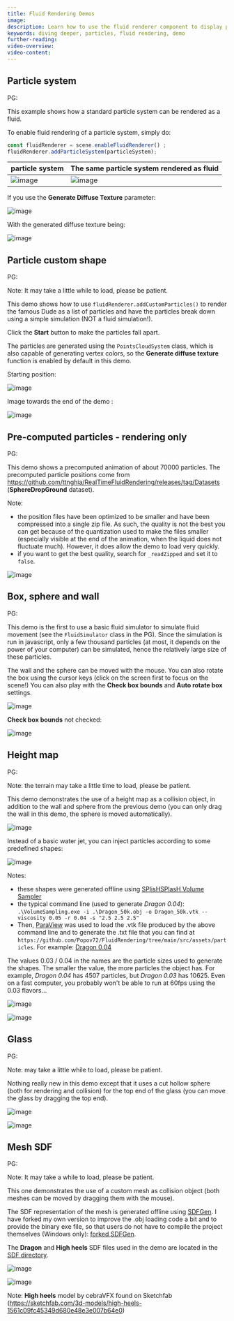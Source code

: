 ```yaml
---
title: Fluid Rendering Demos
image: 
description: Learn how to use the fluid renderer component to display particle systems as a fluid
keywords: diving deeper, particles, fluid rendering, demo
further-reading:
video-overview:
video-content:
---
```


## Particle system

PG: <Playground id="#544N0Q#112" title="Particle system" description="Example of a particle system rendered as a fluid"/>

This example shows how a standard particle system can be rendered as a fluid.

To enable fluid rendering of a particle system, simply do:

```javascript
const fluidRenderer = scene.enableFluidRenderer() ;
fluidRenderer.addParticleSystem(particleSystem);
```

| particle system | The same particle system rendered as fluid |
|-----------------|-----------------------------------|
|![image](/img/features/fluidrenderer/demo_psys.jpg!488)|![image](/img/features/fluidrenderer/demo_psys_fluid.jpg!488)|

If you use the **Generate Diffuse Texture** parameter:

![image](/img/features/fluidrenderer/demo_psys_wdiffuse.jpg)

With the generated diffuse texture being:

![image](/img/features/fluidrenderer/demo_psys_diffuse.jpg)

## Particle custom shape

PG: <Playground id="#XMXDAA#112" title="Particle custom shape" description="Example of a custom particle system rendered as a fluid"/>

Note: It may take a little while to load, please be patient.

This demo shows how to use `fluidRenderer.addCustomParticles()` to render the famous Dude as a list of particles and have the particles break down using a simple simulation (NOT a fluid simulation!).

Click the **Start** button to make the particles fall apart.

The particles are generated using the `PointsCloudSystem` class, which is also capable of generating vertex colors, so the **Generate diffuse texture** function is enabled by default in this demo.

Starting position:

![image](/img/features/fluidrenderer/demo_dude_start.jpg)

Image towards the end of the demo :

![image](/img/features/fluidrenderer/demo_dude_end.jpg)

## Pre-computed particles - rendering only

PG: <Playground id="#XMXDAA#113" title="Precomputed particles" description="Example of a pre-computed animation of particles rendered as a fluid"/>

This demo shows a precomputed animation of about 70000 particles. The precomputed particle positions come from https://github.com/ttnghia/RealTimeFluidRendering/releases/tag/Datasets (**SphereDropGround** dataset).

Note:
* the position files have been optimized to be smaller and have been compressed into a single zip file. As such, the quality is not the best you can get because of the quantization used to make the files smaller (especially visible at the end of the animation, when the liquid does not fluctuate much). However, it does allow the demo to load very quickly.
* if you want to get the best quality, search for `_readZipped` and set it to `false`.

![image](/img/features/fluidrenderer/demo_precomputed.jpg)

## Box, sphere and wall

PG: <Playground id="#XMXDAA#114" title="Box, sphere and wall" description="Example of real fluid simulation with dragging box and sphere"/>

This demo is the first to use a basic fluid simulator to simulate fluid movement (see the `FluidSimulator` class in the PG). Since the simulation is run in javascript, only a few thousand particles (at most, it depends on the power of your computer) can be simulated, hence the relatively large size of these particles.

The wall and the sphere can be moved with the mouse. You can also rotate the box using the cursor keys (click on the screen first to focus on the scene!) You can also play with the **Check box bounds** and **Auto rotate box** settings.

![image](/img/features/fluidrenderer/demo_box_1.jpg)

**Check box bounds** not checked:

![image](/img/features/fluidrenderer/demo_box_2.jpg)

## Height map

PG: <Playground id="#XMXDAA#115" title="Height map" description="Example of real fluid simulation with a height map"/>

Note: the terrain may take a little time to load, please be patient.

This demo demonstrates the use of a height map as a collision object, in addition to the wall and sphere from the previous demo (you can only drag the wall in this demo, the sphere is moved automatically).

![image](/img/features/fluidrenderer/demo_heightmap_1.jpg)

Instead of a basic water jet, you can inject particles according to some predefined shapes:

![image](/img/features/fluidrenderer/demo_heightmap_2.jpg)

Notes:
* these shapes were generated offline using [SPlisHSPlasH Volume Sampler](https://splishsplash.readthedocs.io/en/latest/VolumeSampling.html)
* the typical command line (used to generate *Dragon 0.04*): `.\VolumeSampling.exe -i .\Dragon_50k.obj -o Dragon_50k.vtk --viscosity 0.05 -r 0.04 -s "2.5 2.5 2.5"`
* Then, [ParaView](https://www.paraview.org/) was used to load the .vtk file produced by the above command line and to generate the .txt file that you can find at `https://github.com/Popov72/FluidRendering/tree/main/src/assets/particles`. For example: [Dragon 0.04](https://github.com/Popov72/FluidRendering/blob/main/src/assets/particles/dragon_04.txt)

The values 0.03 / 0.04 in the names are the particle sizes used to generate the shapes. The smaller the value, the more particles the object has. For example, *Dragon 0.04* has 4507 particles, but *Dragon 0.03* has 10625. Even on a fast computer, you probably won't be able to run at 60fps using the 0.03 flavors...

![image](/img/features/fluidrenderer/demo_heightmap_3.jpg)

![image](/img/features/fluidrenderer/demo_heightmap_4.jpg)

## Glass

PG: <Playground id="#XMXDAA#116" title="Glass" description="Example of real fluid simulation of wine filling a glass"/>

Note: may take a little while to load, please be patient.

Nothing really new in this demo except that it uses a cut hollow sphere (both for rendering and collision) for the top end of the glass (you can move the glass by dragging the top end).

![image](/img/features/fluidrenderer/demo_glass_1.jpg)

![image](/img/features/fluidrenderer/demo_glass_2.jpg)

## Mesh SDF

PG: <Playground id="#XMXDAA#117" title="Mesh SDF" description="Example of real fluid simulation collision with mesh SDF"/>

Note: It may take a while to load, please be patient.

This one demonstrates the use of a custom mesh as collision object (both meshes can be moved by dragging them with the mouse).

The SDF representation of the mesh is generated offline using [SDFGen](https://github.com/christopherbatty/SDFGen). I have forked my own version to improve the .obj loading code a bit and to provide the binary exe file, so that users do not have to compile the project themselves (Windows only): [forked SDFGen](https://github.com/Popov72/SDFGen).

The **Dragon** and **High heels** SDF files used in the demo are located in the [SDF directory](https://github.com/Popov72/FluidRendering/blob/main/src/assets/sdf/).

![image](/img/features/fluidrenderer/demo_meshsdf_1.jpg)

![image](/img/features/fluidrenderer/demo_meshsdf_2.jpg)

Note: **High heels** model by cebraVFX found on Sketchfab (https://sketchfab.com/3d-models/high-heels-1561c09fc45349d680e48e3e007b64e0)